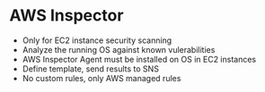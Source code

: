 # AWS Inspector

* Only for EC2 instance security scanning
* Analyze the running OS against known vulerabilities
* AWS Inspector Agent must be installed on OS in EC2 instances
* Define template, send results to SNS
* No custom rules, only AWS managed rules
